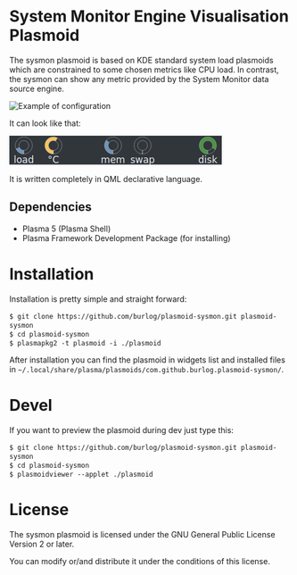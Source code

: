 # System Monitor Engine Visualisation Plasmoid

The sysmon plasmoid is based on KDE standard system load plasmoids which are
constrained to some chosen metrics like CPU load. In contrast, the sysmon can
show any metric provided by the System Monitor data source engine.

![Example of configuration](https://raw.githubusercontent.com/burlog/plasmoid-sysmon/master/img/sysmon.config.png)

It can look like that:

![How it looks](https://raw.githubusercontent.com/spiritofsands/plasmoid-sysmon/master/img/sysmon.png)

It is written completely in QML declarative language.

## Dependencies

 * Plasma 5 (Plasma Shell)
 * Plasma Framework Development Package (for installing)

# Installation

Installation is pretty simple and straight forward:

```shell
$ git clone https://github.com/burlog/plasmoid-sysmon.git plasmoid-sysmon
$ cd plasmoid-sysmon
$ plasmapkg2 -t plasmoid -i ./plasmoid
```

After installation you can find the plasmoid in widgets list and installed
files in `~/.local/share/plasma/plasmoids/com.github.burlog.plasmoid-sysmon/`.

# Devel

If you want to preview the plasmoid during dev just type this:

```shell
$ git clone https://github.com/burlog/plasmoid-sysmon.git plasmoid-sysmon
$ cd plasmoid-sysmon
$ plasmoidviewer --applet ./plasmoid
```

# License

The sysmon plasmoid is licensed under the GNU General Public License Version 2 or later.

You can modify or/and distribute it under the conditions of this license.


